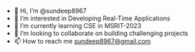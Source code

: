 - 👋 Hi, I’m @sundeep8967
- 👀 I’m interested in Developing Real-Time Applications
- 🌱 I’m currently learning CSE in MSRIT-2023
- 💞️ I’m looking to collaborate on building challenging projects
- 📫 How to reach me sundeep8967@gmail.com

<!---
sundeep8967/sundeep8967 is a ✨ special ✨ repository because its `README.md` (this file) appears on your GitHub profile.
You can click the Preview link to take a look at your changes.
--->
